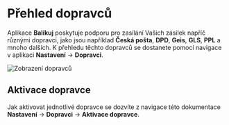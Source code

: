 ﻿---
sidebar_position: 1
---

# Přehled dopravců

Aplikace **Balíkuj** poskytuje podporu pro zasílání Vašich zásilek napříč různými dopravci, jako jsou například **Česká pošta**, **DPD**, **Geis**, **GLS**, **PPL** a mnoho dalších. 
K přehledu těchto dopravců se dostanete pomocí navigace v aplikaci **Nastavení** -> **Dopravci**.

![Zobrazení dopravců](/img/settings/carrier/carrier-overview.png)

## Aktivace dopravce
Jak aktivovat jednotlivé dopravce se dozvíte z navigace této dokumentace **Nastavení** -> **Dopravci** -> **Aktivace dopravce**.




